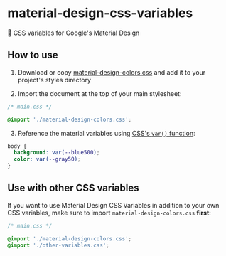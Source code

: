 # material-design-css-variables
🎨 CSS variables for Google's Material Design

## How to use

1. Download or copy [material-design-colors.css](./material-design-colors.css) and add it to your project's styles directory

2. Import the document at the top of your main stylesheet:
    
```css
/* main.css */

@import './material-design-colors.css';
```

3. Reference the material variables using [CSS's `var()` function](https://developer.mozilla.org/en-US/docs/Web/CSS/var):

```css
body {
  background: var(--blue500);
  color: var(--gray50);
}
```

## Use with other CSS variables

If you want to use Material Design CSS Variables in addition to your own CSS variables, make sure to import `material-design-colors.css` **first**:

```css
/* main.css */

@import './material-design-colors.css';
@import './other-variables.css';
```
